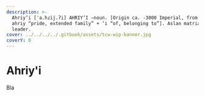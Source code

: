 ```yaml
---
description: >-
  Ahriy’i [ˈa.hɾij.ʔi] AHRIY’I –noun. [Origin ca. -3000 Imperial, from Trokh
  ahriy “pride, extended family” + ’i “of, belonging to”]. Aslan matriarch
  leader.
cover: ../../../../.gitbook/assets/tcw-wip-banner.jpg
coverY: 0
---
```


# Ahriy'i

Bla
